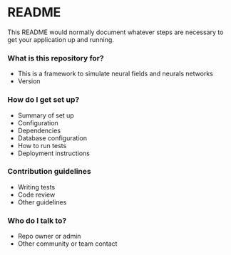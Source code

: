 # README #

This README would normally document whatever steps are necessary to get your application up and running.

### What is this repository for? ###

* This is a framework to simulate neural fields and neurals networks
* Version

### How do I get set up? ###

* Summary of set up
* Configuration
* Dependencies
* Database configuration
* How to run tests
* Deployment instructions

### Contribution guidelines ###

* Writing tests
* Code review
* Other guidelines

### Who do I talk to? ###

* Repo owner or admin
* Other community or team contact